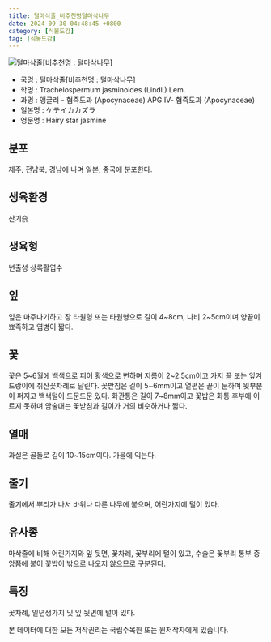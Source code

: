 ```yaml
---
title: 털마삭줄_비추천명털마삭나무
date: 2024-09-30 04:48:45 +0800
category: [식물도감]
tag: [식물도감]
---
```




![털마삭줄[비추천명 : 털마삭나무]](/fileUpload/plants/basic/Apocynaceae/Trachelospermum/11466/1_th2.JPG)
- 국명 : 털마삭줄[비추천명 : 털마삭나무]
- 학명 : Trachelospermum jasminoides (Lindl.) Lem.
- 과명 : 앵글러 - 협죽도과 (Apocynaceae) APG Ⅳ- 협죽도과 (Apocynaceae)
- 일본명 : ケテイカカズラ
- 영문명 : Hairy star jasmine


## 분포
제주, 전남북, 경남에 나며 일본, 중국에 분포한다.
## 생육환경
산기슭
## 생육형
넌출성 상록활엽수
## 잎
잎은 마주나기하고 장 타원형 또는 타원형으로 길이 4~8cm, 나비 2~5cm이며 양끝이 뾰족하고 엽병이 짧다.
## 꽃
꽃은 5~6월에 백색으로 피어 황색으로 변하며 지름이 2~2.5cm이고 가지 끝 또는 잎겨드랑이에 취산꽃차례로 달린다. 꽃받침은 길이 5~6mm이고 열편은 끝이 둔하며 윗부분이 퍼지고 백색털이 드문드문 있다. 화관통은 길이 7~8mm이고 꽃밥은 화통 후부에 이르지 못하며 암술대는 꽃받침과 길이가 거의 비슷하거나 짧다.
## 열매
과실은 골돌로 길이 10~15cm이다. 가을에 익는다. 
## 줄기
줄기에서 뿌리가 나서 바위나 다른 나무에 붙으며, 어린가지에 털이 있다. 
## 유사종
마삭줄에 비해 어린가지와 잎 뒷면, 꽃차례, 꽃부리에 털이 있고, 수술은 꽃부리 통부 중앙쯤에 붙어 꽃밥이 밖으로 나오지 않으므로 구분된다. 
## 특징
꽃차례, 일년생가지 및 잎 뒷면에 털이 있다.






본 데이터에 대한 모든 저작권리는 국립수목원 또는 원저작자에게 있습니다.
